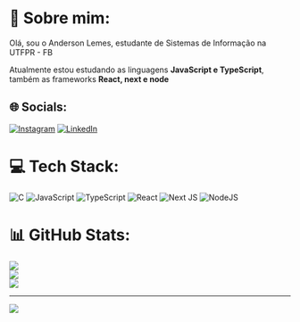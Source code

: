 # 💫 Sobre mim:
Olá, sou o Anderson Lemes, estudante de Sistemas de Informação na UTFPR - FB
<p>Atualmente estou estudando as linguagens <strong>JavaScript e TypeScript</strong>, também as frameworks <strong>React, next e node</strong></p>


## 🌐 Socials:
[![Instagram](https://img.shields.io/badge/Instagram-%23E4405F.svg?logo=Instagram&logoColor=white)](https://instagram.com/aquianderson) [![LinkedIn](https://img.shields.io/badge/LinkedIn-%230077B5.svg?logo=linkedin&logoColor=white)](https://linkedin.com/in/anderson-lemes-dos-santos-557817292) 

# 💻 Tech Stack:
![C](https://img.shields.io/badge/c-%2300599C.svg?style=for-the-badge&logo=c&logoColor=white) ![JavaScript](https://img.shields.io/badge/javascript-%23323330.svg?style=for-the-badge&logo=javascript&logoColor=%23F7DF1E) ![TypeScript](https://img.shields.io/badge/typescript-%23007ACC.svg?style=for-the-badge&logo=typescript&logoColor=white) ![React](https://img.shields.io/badge/react-%2320232a.svg?style=for-the-badge&logo=react&logoColor=%2361DAFB) ![Next JS](https://img.shields.io/badge/Next-black?style=for-the-badge&logo=next.js&logoColor=white) ![NodeJS](https://img.shields.io/badge/node.js-6DA55F?style=for-the-badge&logo=node.js&logoColor=white) 
# 📊 GitHub Stats:
![](https://github-readme-stats.vercel.app/api?username=aquianderson&theme=tokyonight&hide_border=false&include_all_commits=false&count_private=false)<br/>
![](https://nirzak-streak-stats.vercel.app/?user=aquianderson&theme=tokyonight&hide_border=false)<br/>
![](https://github-readme-stats.vercel.app/api/top-langs/?username=aquianderson&theme=tokyonight&hide_border=false&include_all_commits=false&count_private=false&layout=compact)

---
[![](https://visitcount.itsvg.in/api?id=aquianderson&icon=0&color=0)](https://visitcount.itsvg.in)

<!-- Proudly created with GPRM ( https://gprm.itsvg.in ) -->
